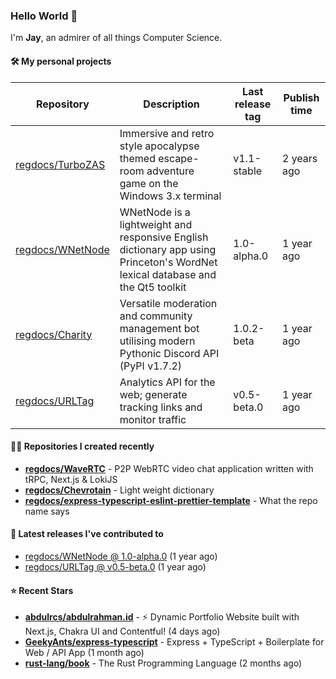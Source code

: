 ### Hello World 👋

I'm **Jay**, an admirer of all things Computer Science.

#### 🛠  My personal projects
Repository | Description | Last release tag | Publish time |
-----------|-------------|------------------|--------------|
 [regdocs/TurboZAS](https://github.com/regdocs/TurboZAS) | Immersive and retro style apocalypse themed escape-room adventure game on the Windows 3.x terminal | v1.1-stable | 2 years ago
 [regdocs/WNetNode](https://github.com/regdocs/WNetNode) | WNetNode is a lightweight and responsive English dictionary app using Princeton's WordNet lexical database and the Qt5 toolkit  | 1.0-alpha.0 | 1 year ago
 [regdocs/Charity](https://github.com/regdocs/Charity) | Versatile moderation and community management bot utilising modern Pythonic Discord API (PyPI v1.7.2) | 1.0.2-beta | 1 year ago
 [regdocs/URLTag](https://github.com/regdocs/URLTag) | Analytics API for the web; generate tracking links and monitor traffic | v0.5-beta.0 | 1 year ago

#### 👨‍💻 Repositories I created recently
- **[regdocs/WaveRTC](https://github.com/regdocs/WaveRTC)** - P2P WebRTC video chat application written with tRPC, Next.js & LokiJS
- **[regdocs/Chevrotain](https://github.com/regdocs/Chevrotain)** - Light weight dictionary
- **[regdocs/express-typescript-eslint-prettier-template](https://github.com/regdocs/express-typescript-eslint-prettier-template)** - What the repo name says

#### 🚀 Latest releases I've contributed to


- [regdocs/WNetNode @ 1.0-alpha.0](https://github.com/regdocs/WNetNode/releases/tag/1.0-alpha.0) (1 year ago)
- [regdocs/URLTag @ v0.5-beta.0](https://github.com/regdocs/URLTag/releases/tag/v0.5-beta.0) (1 year ago)

#### ⭐ Recent Stars
- **[abdulrcs/abdulrahman.id](https://github.com/abdulrcs/abdulrahman.id)** - ⚡ Dynamic Portfolio Website built with Next.js, Chakra UI and Contentful! (4 days ago)
- **[GeekyAnts/express-typescript](https://github.com/GeekyAnts/express-typescript)** - Express + TypeScript + Boilerplate for Web / API App (1 month ago)
- **[rust-lang/book](https://github.com/rust-lang/book)** - The Rust Programming Language (2 months ago)
